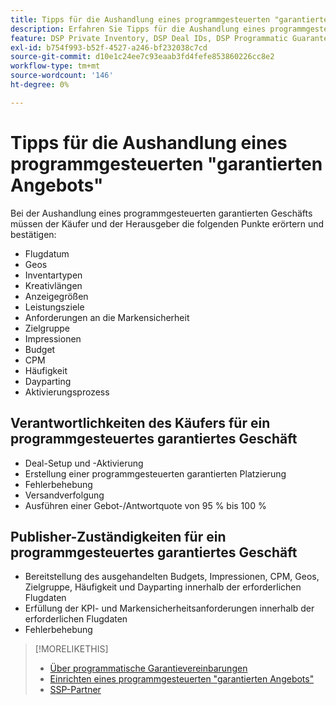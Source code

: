 ```yaml
---
title: Tipps für die Aushandlung eines programmgesteuerten "garantierten Angebots"
description: Erfahren Sie Tipps für die Aushandlung eines programmgesteuerten garantierten Deals (PG) und Listen der Käufer- und Herausgeberpflichten.
feature: DSP Private Inventory, DSP Deal IDs, DSP Programmatic Guaranteed Deals
exl-id: b754f993-b52f-4527-a246-bf232038c7cd
source-git-commit: d10e1c24ee7c93eaab3fd4fefe853860226cc8e2
workflow-type: tm+mt
source-wordcount: '146'
ht-degree: 0%

---
```


# Tipps für die Aushandlung eines programmgesteuerten &quot;garantierten Angebots&quot;

Bei der Aushandlung eines programmgesteuerten garantierten Geschäfts müssen der Käufer und der Herausgeber die folgenden Punkte erörtern und bestätigen:

* Flugdatum
* Geos
* Inventartypen
* Kreativlängen
* Anzeigegrößen
* Leistungsziele
* Anforderungen an die Markensicherheit
* Zielgruppe
* Impressionen
* Budget
* CPM
* Häufigkeit
* Dayparting
* Aktivierungsprozess

## Verantwortlichkeiten des Käufers für ein programmgesteuertes garantiertes Geschäft

* Deal-Setup und -Aktivierung
* Erstellung einer programmgesteuerten garantierten Platzierung
* Fehlerbehebung
* Versandverfolgung
* Ausführen einer Gebot-/Antwortquote von 95 % bis 100 %

## Publisher-Zuständigkeiten für ein programmgesteuertes garantiertes Geschäft

* Bereitstellung des ausgehandelten Budgets, Impressionen, CPM, Geos, Zielgruppe, Häufigkeit und Dayparting innerhalb der erforderlichen Flugdaten
* Erfüllung der KPI- und Markensicherheitsanforderungen innerhalb der erforderlichen Flugdaten
* Fehlerbehebung

>[!MORELIKETHIS]
>
>* [Über programmatische Garantievereinbarungen](programmatic-guaranteed-about.md)
>* [Einrichten eines programmgesteuerten &quot;garantierten Angebots&quot;](programmatic-guaranteed-set-up.md)
>* [SSP-Partner](ssp-partners.md)

